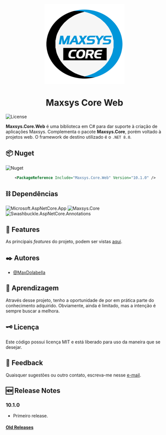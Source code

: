 <div align="center">
<img src="logo.png" alt="drawing" width="256" />
<h1>Maxsys Core Web</h1>
</div>

![License](https://img.shields.io/github/license/maxdolabella/maxsys.core)

**Maxsys.Core.Web** é uma biblioteca em C# para dar suporte à criação de aplicações Maxsys.
Complementa o pacote **Maxsys.Core**, porém voltado à projetos web.
O framework de destino utilizado é o `.NET 8.0`.


## :package: Nuget
![Nuget](https://img.shields.io/nuget/v/Maxsys.Core.Web)

```xml
    <PackageReference Include="Maxsys.Core.Web" Version="10.1.0" />
```

## ⛓ Dependências
![Microsoft.AspNetCore.App](https://img.shields.io/badge/Microsoft.AspNetCore.App-Framework-red?style=for-the-badge)
![Maxsys.Core](https://img.shields.io/badge/Maxsys.Core-10.1.*-blue?style=for-the-badge&link=https%3A%2F%2Fwww.nuget.org%2Fpackages%2FMaxsys.Core)
![Swashbuckle.AspNetCore.Annotations](https://img.shields.io/badge/Swashbuckle.AspNetCore.Annotations-6.5.0-blue?style=for-the-badge&link=https%3A%2F%2Fwww.nuget.org%2Fpackages%2FSwashbuckle.AspNetCore.Annotations)


## 🌟 Features

As principais *features* do projeto, podem ser vistas [aqui](README-features.md).

## ✒️ Autores

- [@MaxDolabella](https://www.github.com/MaxDolabella)

## 🧐 Aprendizagem

Através desse projeto, tenho a oportunidade de por em prática parte do conhecimento adquirido. Obviamente, ainda é limitado, mas a intenção é sempre buscar a melhora.

## 🗝 Licença

Este código possui licença MIT e está liberado para uso da maneira que se desejar.
  
## 📧 Feedback

Quaisquer sugestões ou outro contato, escreva-me nesse [e-mail](mailto:maxsystech@outlook.com?subject=Github%20contact).

## 🆕 Release Notes

### 10.1.0
+ Primeiro release.

#### [Old Releases](README-old-releases.md)
